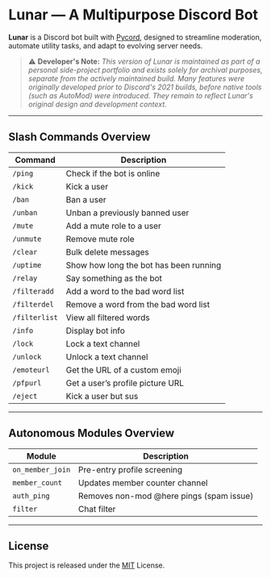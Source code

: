 # Lunar — A Multipurpose Discord Bot

**Lunar** is a Discord bot built with [Pycord](https://docs.pycord.dev), designed to streamline moderation, automate utility tasks, and adapt to evolving server needs.

> ⚠️ **Developer's Note:** *This version of Lunar is maintained as part of a personal side-project portfolio and exists solely for archival purposes, separate from the actively maintained build. Many features were originally developed prior to Discord's 2021 builds, before native tools (such as AutoMod) were introduced. They remain to reflect Lunar's original design and development context.*

---
##  Slash Commands Overview

| Command         | Description                               |
|----------------|-------------------------------------------|
| `/ping`         | Check if the bot is online               |
| `/kick`         | Kick a user                              |
| `/ban`          | Ban a user                               |
| `/unban`        | Unban a previously banned user           |
| `/mute`         | Add a mute role to a user                |
| `/unmute`       | Remove mute role                         |
| `/clear`        | Bulk delete messages                     |
| `/uptime`       | Show how long the bot has been running   |
| `/relay`        | Say something as the bot                 |
| `/filteradd`    | Add a word to the bad word list          |
| `/filterdel`    | Remove a word from the bad word list     |
| `/filterlist`   | View all filtered words                  |
| `/info`         | Display bot info                         |
| `/lock`         | Lock a text channel                      |
| `/unlock`       | Unlock a text channel                    |
| `/emoteurl`     | Get the URL of a custom emoji            |
| `/pfpurl`       | Get a user’s profile picture URL         |
| `/eject`        | Kick a user but sus                      |

---

##  Autonomous Modules Overview

| Module          | Description                               |
|-----------------|-------------------------------------------|
| `on_member_join`| Pre-entry profile screening              |
| `member_count`  | Updates member counter channel           |
| `auth_ping`     | Removes non-mod @here pings (spam issue) |
| `filter`        | Chat filter                              |

---

##  License

This project is released under the [MIT](https://github.com/Ryley4/lunar/blob/main/LICENSE) License.

